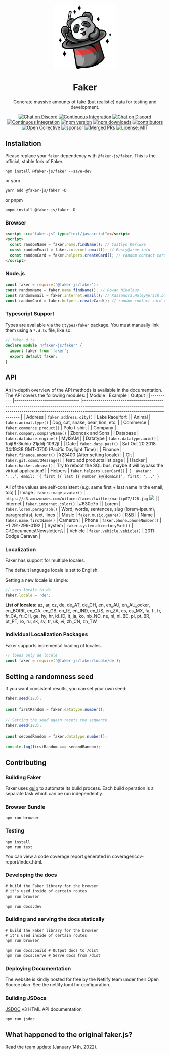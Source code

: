 
<div align="center">
  <img src="./docs/public/logo.svg" width="200"/>
  <h1>Faker</h1>
  <p>Generate massive amounts of fake (but realistic) data for testing and development.</p>
  
  [![Chat on Discord](https://img.shields.io/discord/929487054990110771)](https://discord.com/invite/4qDjAmDj4P)
  [![Continuous Integration](https://github.com/faker-js/faker/actions/workflows/ci.yml/badge.svg)](https://github.com/faker-js/faker/actions/workflows/ci.yml)
  [![Chat on Discord](https://img.shields.io/discord/929487054990110771)](https://discord.com/invite/4qDjAmDj4P)
  [![Continuous Integration](https://github.com/faker-js/faker/actions/workflows/ci.yml/badge.svg)](https://github.com/faker-js/faker/actions/workflows/ci.yml)
  [![npm version](https://badgen.net/npm/v/@faker-js/faker)](https://www.npmjs.com/package/@faker-js/faker)
  [![npm downloads](https://badgen.net/npm/dm/@faker-js/faker)](https://www.npmjs.com/package/@faker-js/faker)
  [![contributors](https://img.shields.io/github/contributors/faker-js/faker)](https://github.com/faker-js/faker/graphs/contributors)
  [![Open Collective](https://img.shields.io/opencollective/backers/fakerjs)](https://opencollective.com/fakerjs#section-contributors)
  [![sponsor](https://img.shields.io/opencollective/all/fakerjs?label=sponsors)](https://opencollective.com/fakerjs)
  [![Merged PRs](https://badgen.net/github/merged-prs/faker-js/faker)](https://github.com/faker-js/faker)
  [![License: MIT](https://img.shields.io/badge/License-MIT-yellow.svg)](https://opensource.org/licenses/MIT)
  
</div>

## Installation

Please replace your `faker` dependency with `@faker-js/faker`. This is the official, stable fork of Faker.

```shell
npm install @faker-js/faker --save-dev
```

or yarn

```shell
yarn add @faker-js/faker -D
```

or pnpm

```shell
pnpm install @faker-js/faker -D
```

### Browser

```html
<script src="faker.js" type="text/javascript"></script>
<script>
  const randomName = faker.name.findName(); // Caitlyn Kerluke
  const randomEmail = faker.internet.email(); // Rusty@arne.info
  const randomCard = faker.helpers.createCard(); // random contact card containing many properties
</script>
```

### Node.js

```js
const faker = require('@faker-js/faker');
const randomName = faker.name.findName(); // Rowan Nikolaus
const randomEmail = faker.internet.email(); // Kassandra.Haley@erich.biz
const randomCard = faker.helpers.createCard(); // random contact card containing many properties
```

### Typescript Support

Types are available via the `@types/faker` package. You must manually link them using a `*.d.ts` file, like so:

```typescript
// faker.d.ts
declare module '@faker-js/faker' {
  import faker from 'faker';
  export default faker;
}
```

## API

An in-depth overview of the API methods is available in the documentation. The API covers the following modules:
| Module   	| Example                        	| Output                                                                                                                                                                                                    	|
|----------	|--------------------------------	|-----------------------------------------------------------------------------------------------------------------------------------------------------------------------------------------------------------	|
| Address  	| `faker.address.city()`         	| Lake Raoulfort                                                                                                                                                                                            	|
| Animal   	| `faker.animal.type()`          	| Dog, cat, snake, bear, lion, etc.                                                                                                                                                                         	|
| Commerce 	| `faker.commerce.product()`     	| Polo t-shirt                                                                                                                                                                                              	|
| Company  	| `faker.company.companyName()`   | Zboncak and Sons                                                                                                                                                                                          	|
| Database 	| `faker.database.engine()`      	| MyISAM                                                                                                                                                                                                    	|
| Datatype 	| `faker.datatype.uuid()`        	| 1oijf8-3iuhiu-21jddj-1092jf                                                                                                                                                                               	|
| Date     	| `faker.date.past()`            	| Sat Oct 20 2018 04:19:38 GMT-0700 (Pacific Daylight Time)                                                                                                                                                 	|
| Finance  	| `faker.finance.amount()`       	| ¥23400 (After setting locale)                                                                                                                                                                             	|
| Git      	| `faker.git.commitMessage()`    	| feat: add products list page                                                                                                                                                                              	|
| Hacker   	| `faker.hacker.phrase()`        	| Try to reboot the SQL bus, maybe it will bypass the virtual application!                                                                                                                                  	|
| Helpers  	| `faker.helpers.userCard()`     	| `{  avatar: ‘...’, email: ‘{ first }{ last }{ number }@{domain}’, first: '...' }`<br/><br/>All of the values are self-consistent (e.g. same first + last name in the email, too) 	|
| Image    	| `faker.image.avatar()`         	| `https://s3.amazonaws.com/uifaces/faces/twitter/martip07/128.jpg` <img src=“https://s3.amazonaws.com/uifaces/faces/twitter/martip07/128.jpg” width=“64”/>                                                 	|
| Internet 	| `faker.internet.color()`       	| #630c7b                                                                                                                                                                                                   	|
| Lorem    	| `faker.lorem.paragraph()`      	| Word, words, sentences, slug (lorem-ipsum), paragraph(s), text, lines                                                                                                                                     	|
| Music    	| `faker.music.genre()`          	| R&B                                                                                                                                                                                                       	|
| Name     	| `faker.name.firstName()`       	| Cameron                                                                                                                                                                                                   	|
| Phone    	| `faker.phone.phoneNumber()`    	| +1 291-299-0192                                                                                                                                                                                           	|
| System   	| `faker.system.directoryPath()` 	| C:\Documents\Newsletters\                                                                                                                                                                                 	|
| Vehicle  	| `faker.vehicle.vehicle()`      	| 2011 Dodge Caravan                                                                                                                                                                                        	|

### Localization

Faker has support for multiple locales.

The default language locale is set to English.

Setting a new locale is simple:

```js
// sets locale to de
faker.locale = 'de';
```

**List of locales:** az, ar, cz, de, de_AT, de_CH, en, en_AU, en_AU_ocker, en_BORK, en_CA, en_GB, en_IE, en_IND, en_US, en_ZA, es, es_MX, fa, fi, fr, fr_CA, fr_CH, ge, hy, hr, id_ID, it, ja, ko, nb_NO, ne, nl, nl_BE, pl, pt_BR, pt_PT, ro, ru, sk, sv, tr, uk, vi, zh_CN, zh_TW

### Individual Localization Packages

Faker supports incremental loading of locales.

```js
// loads only de locale
const faker = require('@faker-js/faker/locale/de');
```

## Setting a randomness seed

If you want consistent results, you can set your own seed:

```js
faker.seed(123);

const firstRandom = faker.datatype.number();

// Setting the seed again resets the sequence.
faker.seed(123);

const secondRandom = faker.datatype.number();

console.log(firstRandom === secondRandom);
```

## Contributing

### Building Faker

Faker uses [gulp](http://gulpjs.com/) to automate its build process. Each build operation is a separate task which can be run independently.

### Browser Bundle

```shell
npm run browser
```

### Testing

```shell
npm install
npm run test
```

You can view a code coverage report generated in coverage/lcov-report/index.html.

### Developing the docs

```shell
# build the Faker library for the browser
# it's used inside of certain routes
npm run browser

npm run docs:dev
```

### Building and serving the docs statically

```shell
# build the Faker library for the browser
# it's used inside of certain routes
npm run browser

npm run docs:build # Output docs to /dist
npm run docs:serve # Serve docs from /dist
```

### Deploying Documentation

The website is kindly hosted for free by the Netlify team under their Open Source plan. See the netlify.toml for configuration.

### Building JSDocs

[JSDOC](https://jsdoc.app/) v3 HTML API documentation

```shell
npm run jsdoc
```

## What happened to the original faker.js?
Read the [team update](https://fakerjs.dev/update.html) (January 14th, 2022).

